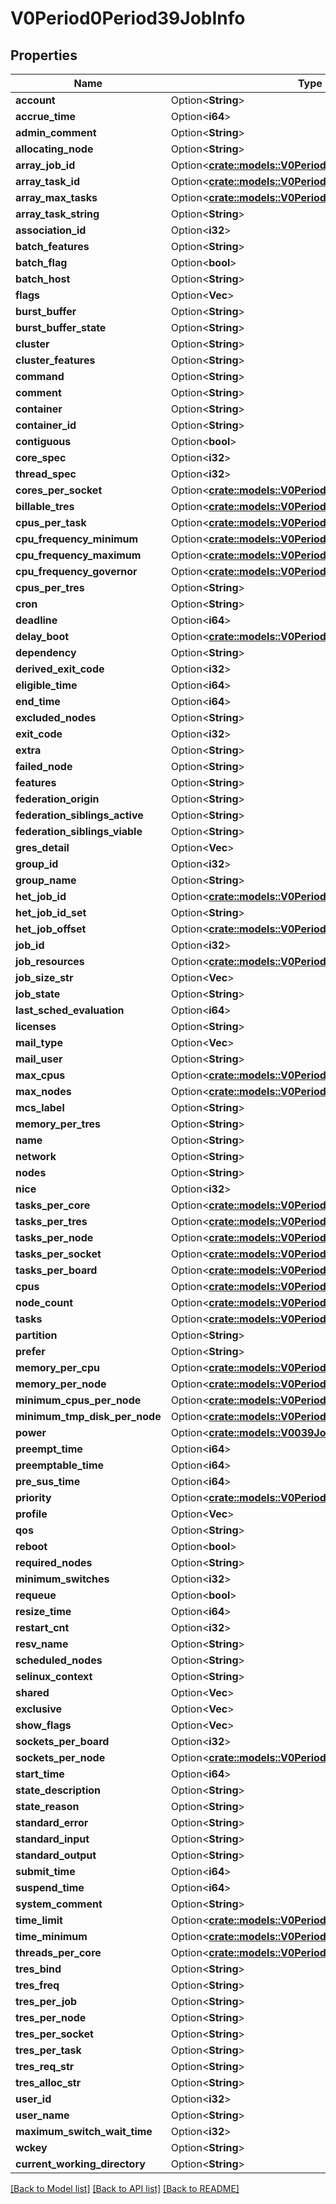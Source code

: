 # V0Period0Period39JobInfo

## Properties

Name | Type | Description | Notes
------------ | ------------- | ------------- | -------------
**account** | Option<**String**> |  | [optional]
**accrue_time** | Option<**i64**> |  | [optional]
**admin_comment** | Option<**String**> |  | [optional]
**allocating_node** | Option<**String**> |  | [optional]
**array_job_id** | Option<[**crate::models::V0Period0Period39Uint32NoVal**](v0.0.39_uint32_no_val.md)> |  | [optional]
**array_task_id** | Option<[**crate::models::V0Period0Period39Uint32NoVal**](v0.0.39_uint32_no_val.md)> |  | [optional]
**array_max_tasks** | Option<[**crate::models::V0Period0Period39Uint32NoVal**](v0.0.39_uint32_no_val.md)> |  | [optional]
**array_task_string** | Option<**String**> |  | [optional]
**association_id** | Option<**i32**> |  | [optional]
**batch_features** | Option<**String**> |  | [optional]
**batch_flag** | Option<**bool**> |  | [optional]
**batch_host** | Option<**String**> |  | [optional]
**flags** | Option<**Vec<String>**> |  | [optional]
**burst_buffer** | Option<**String**> |  | [optional]
**burst_buffer_state** | Option<**String**> |  | [optional]
**cluster** | Option<**String**> |  | [optional]
**cluster_features** | Option<**String**> |  | [optional]
**command** | Option<**String**> |  | [optional]
**comment** | Option<**String**> |  | [optional]
**container** | Option<**String**> |  | [optional]
**container_id** | Option<**String**> |  | [optional]
**contiguous** | Option<**bool**> |  | [optional]
**core_spec** | Option<**i32**> |  | [optional]
**thread_spec** | Option<**i32**> |  | [optional]
**cores_per_socket** | Option<[**crate::models::V0Period0Period39Uint16NoVal**](v0.0.39_uint16_no_val.md)> |  | [optional]
**billable_tres** | Option<[**crate::models::V0Period0Period39Float64NoVal**](v0.0.39_float64_no_val.md)> |  | [optional]
**cpus_per_task** | Option<[**crate::models::V0Period0Period39Uint16NoVal**](v0.0.39_uint16_no_val.md)> |  | [optional]
**cpu_frequency_minimum** | Option<[**crate::models::V0Period0Period39Uint32NoVal**](v0.0.39_uint32_no_val.md)> |  | [optional]
**cpu_frequency_maximum** | Option<[**crate::models::V0Period0Period39Uint32NoVal**](v0.0.39_uint32_no_val.md)> |  | [optional]
**cpu_frequency_governor** | Option<[**crate::models::V0Period0Period39Uint32NoVal**](v0.0.39_uint32_no_val.md)> |  | [optional]
**cpus_per_tres** | Option<**String**> |  | [optional]
**cron** | Option<**String**> |  | [optional]
**deadline** | Option<**i64**> |  | [optional]
**delay_boot** | Option<[**crate::models::V0Period0Period39Uint32NoVal**](v0.0.39_uint32_no_val.md)> |  | [optional]
**dependency** | Option<**String**> |  | [optional]
**derived_exit_code** | Option<**i32**> |  | [optional]
**eligible_time** | Option<**i64**> |  | [optional]
**end_time** | Option<**i64**> |  | [optional]
**excluded_nodes** | Option<**String**> |  | [optional]
**exit_code** | Option<**i32**> |  | [optional]
**extra** | Option<**String**> |  | [optional]
**failed_node** | Option<**String**> |  | [optional]
**features** | Option<**String**> |  | [optional]
**federation_origin** | Option<**String**> |  | [optional]
**federation_siblings_active** | Option<**String**> |  | [optional]
**federation_siblings_viable** | Option<**String**> |  | [optional]
**gres_detail** | Option<**Vec<String>**> |  | [optional]
**group_id** | Option<**i32**> |  | [optional]
**group_name** | Option<**String**> |  | [optional]
**het_job_id** | Option<[**crate::models::V0Period0Period39Uint32NoVal**](v0.0.39_uint32_no_val.md)> |  | [optional]
**het_job_id_set** | Option<**String**> |  | [optional]
**het_job_offset** | Option<[**crate::models::V0Period0Period39Uint32NoVal**](v0.0.39_uint32_no_val.md)> |  | [optional]
**job_id** | Option<**i32**> |  | [optional]
**job_resources** | Option<[**crate::models::V0Period0Period39JobRes**](v0.0.39_job_res.md)> |  | [optional]
**job_size_str** | Option<**Vec<String>**> |  | [optional]
**job_state** | Option<**String**> |  | [optional]
**last_sched_evaluation** | Option<**i64**> |  | [optional]
**licenses** | Option<**String**> |  | [optional]
**mail_type** | Option<**Vec<String>**> |  | [optional]
**mail_user** | Option<**String**> |  | [optional]
**max_cpus** | Option<[**crate::models::V0Period0Period39Uint32NoVal**](v0.0.39_uint32_no_val.md)> |  | [optional]
**max_nodes** | Option<[**crate::models::V0Period0Period39Uint32NoVal**](v0.0.39_uint32_no_val.md)> |  | [optional]
**mcs_label** | Option<**String**> |  | [optional]
**memory_per_tres** | Option<**String**> |  | [optional]
**name** | Option<**String**> |  | [optional]
**network** | Option<**String**> |  | [optional]
**nodes** | Option<**String**> |  | [optional]
**nice** | Option<**i32**> |  | [optional]
**tasks_per_core** | Option<[**crate::models::V0Period0Period39Uint16NoVal**](v0.0.39_uint16_no_val.md)> |  | [optional]
**tasks_per_tres** | Option<[**crate::models::V0Period0Period39Uint16NoVal**](v0.0.39_uint16_no_val.md)> |  | [optional]
**tasks_per_node** | Option<[**crate::models::V0Period0Period39Uint16NoVal**](v0.0.39_uint16_no_val.md)> |  | [optional]
**tasks_per_socket** | Option<[**crate::models::V0Period0Period39Uint16NoVal**](v0.0.39_uint16_no_val.md)> |  | [optional]
**tasks_per_board** | Option<[**crate::models::V0Period0Period39Uint16NoVal**](v0.0.39_uint16_no_val.md)> |  | [optional]
**cpus** | Option<[**crate::models::V0Period0Period39Uint32NoVal**](v0.0.39_uint32_no_val.md)> |  | [optional]
**node_count** | Option<[**crate::models::V0Period0Period39Uint32NoVal**](v0.0.39_uint32_no_val.md)> |  | [optional]
**tasks** | Option<[**crate::models::V0Period0Period39Uint32NoVal**](v0.0.39_uint32_no_val.md)> |  | [optional]
**partition** | Option<**String**> |  | [optional]
**prefer** | Option<**String**> |  | [optional]
**memory_per_cpu** | Option<[**crate::models::V0Period0Period39Uint64NoVal**](v0.0.39_uint64_no_val.md)> |  | [optional]
**memory_per_node** | Option<[**crate::models::V0Period0Period39Uint64NoVal**](v0.0.39_uint64_no_val.md)> |  | [optional]
**minimum_cpus_per_node** | Option<[**crate::models::V0Period0Period39Uint16NoVal**](v0.0.39_uint16_no_val.md)> |  | [optional]
**minimum_tmp_disk_per_node** | Option<[**crate::models::V0Period0Period39Uint32NoVal**](v0.0.39_uint32_no_val.md)> |  | [optional]
**power** | Option<[**crate::models::V0039JobInfoPower**](v0_0_39_job_info_power.md)> |  | [optional]
**preempt_time** | Option<**i64**> |  | [optional]
**preemptable_time** | Option<**i64**> |  | [optional]
**pre_sus_time** | Option<**i64**> |  | [optional]
**priority** | Option<[**crate::models::V0Period0Period39Uint32NoVal**](v0.0.39_uint32_no_val.md)> |  | [optional]
**profile** | Option<**Vec<String>**> |  | [optional]
**qos** | Option<**String**> |  | [optional]
**reboot** | Option<**bool**> |  | [optional]
**required_nodes** | Option<**String**> |  | [optional]
**minimum_switches** | Option<**i32**> |  | [optional]
**requeue** | Option<**bool**> |  | [optional]
**resize_time** | Option<**i64**> |  | [optional]
**restart_cnt** | Option<**i32**> |  | [optional]
**resv_name** | Option<**String**> |  | [optional]
**scheduled_nodes** | Option<**String**> |  | [optional]
**selinux_context** | Option<**String**> |  | [optional]
**shared** | Option<**Vec<String>**> |  | [optional]
**exclusive** | Option<**Vec<String>**> |  | [optional]
**show_flags** | Option<**Vec<String>**> |  | [optional]
**sockets_per_board** | Option<**i32**> |  | [optional]
**sockets_per_node** | Option<[**crate::models::V0Period0Period39Uint16NoVal**](v0.0.39_uint16_no_val.md)> |  | [optional]
**start_time** | Option<**i64**> |  | [optional]
**state_description** | Option<**String**> |  | [optional]
**state_reason** | Option<**String**> |  | [optional]
**standard_error** | Option<**String**> |  | [optional]
**standard_input** | Option<**String**> |  | [optional]
**standard_output** | Option<**String**> |  | [optional]
**submit_time** | Option<**i64**> |  | [optional]
**suspend_time** | Option<**i64**> |  | [optional]
**system_comment** | Option<**String**> |  | [optional]
**time_limit** | Option<[**crate::models::V0Period0Period39Uint32NoVal**](v0.0.39_uint32_no_val.md)> |  | [optional]
**time_minimum** | Option<[**crate::models::V0Period0Period39Uint32NoVal**](v0.0.39_uint32_no_val.md)> |  | [optional]
**threads_per_core** | Option<[**crate::models::V0Period0Period39Uint16NoVal**](v0.0.39_uint16_no_val.md)> |  | [optional]
**tres_bind** | Option<**String**> |  | [optional]
**tres_freq** | Option<**String**> |  | [optional]
**tres_per_job** | Option<**String**> |  | [optional]
**tres_per_node** | Option<**String**> |  | [optional]
**tres_per_socket** | Option<**String**> |  | [optional]
**tres_per_task** | Option<**String**> |  | [optional]
**tres_req_str** | Option<**String**> |  | [optional]
**tres_alloc_str** | Option<**String**> |  | [optional]
**user_id** | Option<**i32**> |  | [optional]
**user_name** | Option<**String**> |  | [optional]
**maximum_switch_wait_time** | Option<**i32**> |  | [optional]
**wckey** | Option<**String**> |  | [optional]
**current_working_directory** | Option<**String**> |  | [optional]

[[Back to Model list]](../README.md#documentation-for-models) [[Back to API list]](../README.md#documentation-for-api-endpoints) [[Back to README]](../README.md)


